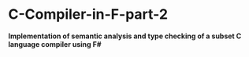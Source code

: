 # C-Compiler-in-F-part-2
**Implementation of semantic analysis and type checking of a subset C language compiler using F#** 
